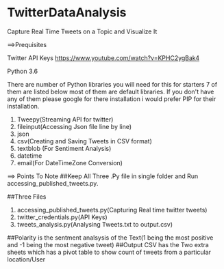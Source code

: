 # TwitterDataAnalysis
Capture Real Time Tweets on a Topic and Visualize  It

==>Prequisites

Twitter API Keys
https://www.youtube.com/watch?v=KPHC2ygBak4

Python 3.6

There are number of Python libraries you will need for this for starters 7 of them are listed below most of them are default libraries. If you don't have any of them please google for there installation i would prefer PIP for their installation.
1. Tweepy(Streaming API for twitter)
2. fileinput(Accessing Json file line by line)
3. json
4. csv(Creating and Saving Tweets in CSV format)
5. textblob (For Sentiment Analysis)
6. datetime
7. email(For DateTimeZone Conversion)

==> Points To Note
##Keep All Three .Py file in single folder and Run accessing_published_tweets.py.

##Three Files
1. accessing_published_tweets.py(Capturing Real time twitter tweets)
2. twitter_credentials.py(API Keys)
2. tweets_analysis.py(Analysing Tweets.txt to output.csv)


##Polarity is the sentment analsysis of the Text(1 being the most positive and -1 being the most negative tweet)
##Output CSV has the Two extra sheets which has a pivot table to show count of tweets from a particular location/User
